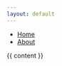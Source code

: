 ```yaml
---
layout: default
---
```


<nav>
  <ul>
    <li>
      <a href="/">Home</a>
    </li>
    <li>
      <a href="/about/">About</a>
    </li>
  </ul>
</nav>

{{ content }}
